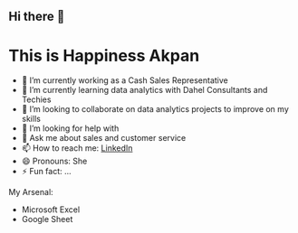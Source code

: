 ## Hi there 👋

# This is Happiness Akpan



- 🔭 I’m currently working as a Cash Sales Representative
- 🌱 I’m currently learning data analytics with Dahel Consultants and Techies
- 👯 I’m looking to collaborate on data analytics projects to improve on my skills
- 🤔 I’m looking for help with 
- 💬 Ask me about sales and customer service
- 📫 How to reach me: [LinkedIn](https://www.linkedin.com/in/happiness-akpan-b13b55222/)
- 😄 Pronouns: She
- ⚡ Fun fact: ...

My Arsenal:
- Microsoft Excel
- Google Sheet

